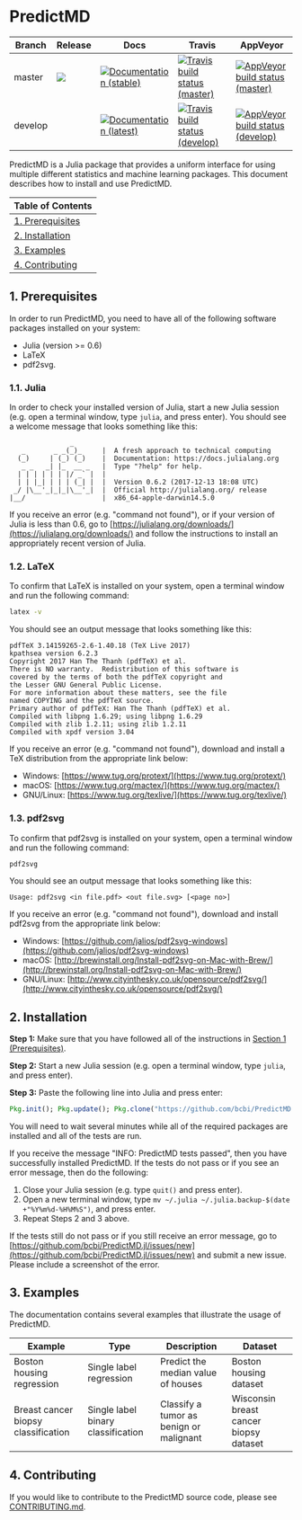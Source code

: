 # PredictMD

<table>
    <thead>
        <tr>
            <th>Branch</th>
            <th>Release</th>
            <th>Docs</th>
            <th>Travis</th>
            <th>AppVeyor</th>
        </tr>
    </thead>
    <tbody>
        <tr>
            <td>master</td>
            <td><a href="https://github.com/bcbi/PredictMD.jl/releases/latest"><img src="https://img.shields.io/github/release/bcbi/PredictMD.svg"></a></td>
            <td><a href="https://www.predictmd.net/stable"><img alt="Documentation (stable)" title="Documentation (stable)" src="https://img.shields.io/badge/docs-stable-blue.svg"></a></td>
            <td><a href="https://travis-ci.org/bcbi/PredictMD.jl/branches"><img alt="Travis build status (master)" title="Travis build status (master)" src="https://travis-ci.org/bcbi/PredictMD.jl.svg?branch=master"></a></td>
            <td><a href="https://ci.appveyor.com/project/mirestrepo/predictmd-jl/history"><img alt="AppVeyor build status (master)" title="AppVeyor build status (master)" src="https://ci.appveyor.com/api/projects/status/github/bcbi/PredictMD.jl?branch=master&svg=true"></a></td>
        </tr>
        <tr>
            <td>develop</td>
            <td></td>
            <td><a href="https://www.predictmd.net/latest"><img alt="Documentation (latest)" title="Documentation (latest)" src="https://img.shields.io/badge/docs-latest-blue.svg"></a></td>
            <td><a href="https://travis-ci.org/bcbi/PredictMD.jl/branches"><img alt="Travis build status (develop)" title="Travis build status (develop)" src="https://travis-ci.org/bcbi/PredictMD.jl.svg?branch=develop"></a></td>
            <td><a href="https://ci.appveyor.com/project/mirestrepo/predictmd-jl/history"><img alt="AppVeyor build status (develop)" title="AppVeyor build status (develop)" src="https://ci.appveyor.com/api/projects/status/github/bcbi/PredictMD.jl?branch=develop&svg=true"></a></td>
        </tr>
    </tbody>
</table>

PredictMD is a Julia package that provides a uniform interface for using multiple different statistics and machine learning packages. This document describes how to install and use PredictMD.

<table>
    <thead>
        <tr>
            <th>Table of Contents</th>
        </tr>
    </thead>
    <tbody>
        <tr>
            <td align="left"><a href="#1-prerequisites">1. Prerequisites</a></td>
        </tr>
        <tr>
            <td align="left"><a href="#2-installation">2. Installation</a></td>
        </tr>
        <tr>
            <td align="left"><a href="#3-examples">3. Examples</a></td>
        </tr>
        <tr>
            <td align="left"><a href="#4-contributing">4. Contributing</a></td>
        </tr>
    </tbody>
</table>

## 1. Prerequisites

In order to run PredictMD, you need to have all of the following software packages installed on your system:
* Julia (version >= 0.6)
* LaTeX
* pdf2svg.

### 1.1. Julia

In order to check your installed version of Julia, start a new Julia session (e.g. open a terminal window, type ```julia```, and press enter). You should see a welcome message that looks something like this:
```
               _
   _       _ _(_)_     |  A fresh approach to technical computing
  (_)     | (_) (_)    |  Documentation: https://docs.julialang.org
   _ _   _| |_  __ _   |  Type "?help" for help.
  | | | | | | |/ _` |  |
  | | |_| | | | (_| |  |  Version 0.6.2 (2017-12-13 18:08 UTC)
 _/ |\__'_|_|_|\__'_|  |  Official http://julialang.org/ release
|__/                   |  x86_64-apple-darwin14.5.0
```
If you receive an error (e.g. "command not found"), or if your version of Julia is less than 0.6, go to [https://julialang.org/downloads/](https://julialang.org/downloads/) and follow the instructions to install an appropriately recent version of Julia.

### 1.2. LaTeX

To confirm that LaTeX is installed on your system, open a terminal window and run the following command:
```bash
latex -v
```

You should see an output message that looks something like this:
```
pdfTeX 3.14159265-2.6-1.40.18 (TeX Live 2017)
kpathsea version 6.2.3
Copyright 2017 Han The Thanh (pdfTeX) et al.
There is NO warranty.  Redistribution of this software is
covered by the terms of both the pdfTeX copyright and
the Lesser GNU General Public License.
For more information about these matters, see the file
named COPYING and the pdfTeX source.
Primary author of pdfTeX: Han The Thanh (pdfTeX) et al.
Compiled with libpng 1.6.29; using libpng 1.6.29
Compiled with zlib 1.2.11; using zlib 1.2.11
Compiled with xpdf version 3.04
```
If you receive an error (e.g. "command not found"), download and install a TeX distribution from the appropriate link below:
* Windows: [https://www.tug.org/protext/](https://www.tug.org/protext/)
* macOS: [https://www.tug.org/mactex/](https://www.tug.org/mactex/)
* GNU/Linux: [https://www.tug.org/texlive/](https://www.tug.org/texlive/)

### 1.3. pdf2svg

To confirm that pdf2svg is installed on your system, open a terminal window and run the following command:
```bash
pdf2svg
```

You should see an output message that looks something like this:
```
Usage: pdf2svg <in file.pdf> <out file.svg> [<page no>]
```
If you receive an error (e.g. "command not found"), download and install pdf2svg from the appropriate link below:
* Windows: [https://github.com/jalios/pdf2svg-windows](https://github.com/jalios/pdf2svg-windows)
* macOS: [http://brewinstall.org/Install-pdf2svg-on-Mac-with-Brew/](http://brewinstall.org/Install-pdf2svg-on-Mac-with-Brew/)
* GNU/Linux: [http://www.cityinthesky.co.uk/opensource/pdf2svg/](http://www.cityinthesky.co.uk/opensource/pdf2svg/)

## 2. Installation

**Step 1:** Make sure that you have followed all of the instructions in [Section 1 (Prerequisites)](#1-prerequisites).

**Step 2:** Start a new Julia session (e.g. open a terminal window, type ```julia```, and press enter).

**Step 3:** Paste the following line into Julia and press enter:
```julia
Pkg.init(); Pkg.update(); Pkg.clone("https://github.com/bcbi/PredictMD.jl.git"); Pkg.test("PredictMD");
```
You will need to wait several minutes while all of the required packages are installed and all of the tests are run.

If you receive the message "INFO: PredictMD tests passed", then you have successfully installed PredictMD. If the tests do not pass or if you see an error message, then do the following:
1. Close your Julia session (e.g. type ```quit()``` and press enter).
2. Open a new terminal window, type ```mv ~/.julia ~/.julia.backup-$(date +"%Y%m%d-%H%M%S")```, and press enter.
3. Repeat Steps 2 and 3 above.

If the tests still do not pass or if you still receive an error message, go to [https://github.com/bcbi/PredictMD.jl/issues/new](https://github.com/bcbi/PredictMD.jl/issues/new) and submit a new issue. Please include a screenshot of the error.

## 3. Examples
The documentation contains several examples that illustrate the usage of PredictMD.

<table>
    <thead>
        <tr>
            <th>Example</th>
            <th>Type</th>
            <th>Description</th>
            <th>Dataset</th>
        </tr>
    </thead>
    <tbody>
        <tr>
            <td align="left">Boston housing regression</td>
            <td align="left">Single label regression</td>
            <td align="left">Predict the median value of houses</td>
            <td align="left">Boston housing dataset</td>
        </tr>
        <tr>
            <td align="left">Breast cancer biopsy classification</td>
            <td align="left">Single label binary classification</td>
            <td align="left">Classify a tumor as benign or malignant</td>
            <td align="left">Wisconsin breast cancer biopsy dataset</td>
        </tr>
    <tbody>
</table>

## 4. Contributing

If you would like to contribute to the PredictMD source code, please see [CONTRIBUTING.md](CONTRIBUTING.md).
